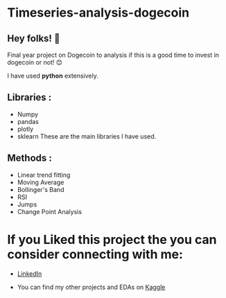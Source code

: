 # Timeseries-analysis-dogecoin

## Hey folks! :wave: 

Final year project on Dogecoin to analysis if this is a good time to invest in dogecoin or not! :blush:


I have used **python** extensively. 

## Libraries : 
* Numpy 
* pandas 
* plotly 
* sklearn
These are the main libraries I have used. 

## Methods : 

* Linear trend fitting
* Moving Average
* Bollinger's Band
* RSI
* Jumps
* Change Point Analysis



# If you Liked this project the you can consider connecting with me:
* [LinkedIn](https://www.linkedin.com/in/soumyadip-ghorai/) 

* You can find my other projects and EDAs on [Kaggle](https://www.kaggle.com/soumyadipghorai)
